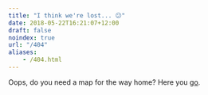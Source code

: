```yaml
---
title: "I think we're lost... 😕"
date: 2018-05-22T16:21:07+12:00
draft: false
noindex: true
url: "/404"
aliases:
    - /404.html
---
```


<!-- Oops, maybe you oughta look at a map? -->

<!-- Find your way home [here](/). -->

<!-- [Here's](/) a map for the way home. -->

Oops, do you need a map for the way home? Here you [go](/).